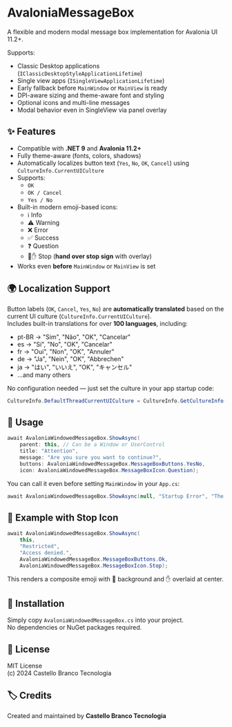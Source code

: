 
# AvaloniaMessageBox

A flexible and modern modal message box implementation for Avalonia UI 11.2+.

Supports:
- Classic Desktop applications (`IClassicDesktopStyleApplicationLifetime`)
- Single view apps (`ISingleViewApplicationLifetime`)
- Early fallback before `MainWindow` or `MainView` is ready
- DPI-aware sizing and theme-aware font and styling
- Optional icons and multi-line messages
- Modal behavior even in SingleView via panel overlay

## ✨ Features

- Compatible with **.NET 9** and **Avalonia 11.2+**
- Fully theme-aware (fonts, colors, shadows)
- Automatically localizes button text (`Yes`, `No`, `OK`, `Cancel`) using `CultureInfo.CurrentUICulture`
- Supports:
  - `OK`
  - `OK / Cancel`
  - `Yes / No`
- Built-in modern emoji-based icons:
  - ℹ️ Info
  - ⚠️ Warning
  - ❌ Error
  - ✅ Success
  - ❓ Question
  - 🛑✋ Stop (**hand over stop sign** with overlay)
- Works even **before** `MainWindow` or `MainView` is set

## 🌍 Localization Support

Button labels (`OK`, `Cancel`, `Yes`, `No`) are **automatically translated** based on the current UI culture (`CultureInfo.CurrentUICulture`).  
Includes built-in translations for over **100 languages**, including:

- pt-BR → "Sim", "Não", "OK", "Cancelar"
- es → "Sí", "No", "OK", "Cancelar"
- fr → "Oui", "Non", "OK", "Annuler"
- de → "Ja", "Nein", "OK", "Abbrechen"
- ja → "はい", "いいえ", "OK", "キャンセル"
- ...and many others

No configuration needed — just set the culture in your app startup code:

```csharp
CultureInfo.DefaultThreadCurrentUICulture = CultureInfo.GetCultureInfo("pt-BR");
```

## 🚀 Usage

```csharp
await AvaloniaWindowedMessageBox.ShowAsync(
    parent: this, // Can be a Window or UserControl
    title: "Attention",
    message: "Are you sure you want to continue?",
    buttons: AvaloniaWindowedMessageBox.MessageBoxButtons.YesNo,
    icon: AvaloniaWindowedMessageBox.MessageBoxIcon.Question);
```

You can call it even before setting `MainWindow` in your `App.cs`:

```csharp
await AvaloniaWindowedMessageBox.ShowAsync(null, "Startup Error", "The configuration is invalid.");
```

## 🧪 Example with Stop Icon

```csharp
await AvaloniaWindowedMessageBox.ShowAsync(
    this,
    "Restricted",
    "Access denied.",
    AvaloniaWindowedMessageBox.MessageBoxButtons.Ok,
    AvaloniaWindowedMessageBox.MessageBoxIcon.Stop);
```

This renders a composite emoji with 🛑 background and ✋ overlaid at center.

## 🧩 Installation

Simply copy `AvaloniaWindowedMessageBox.cs` into your project.  
No dependencies or NuGet packages required.

## 📄 License

MIT License  
(c) 2024 Castello Branco Tecnologia

## 🏷️ Credits

Created and maintained by **Castello Branco Tecnologia**
